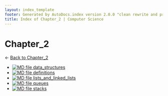 ```yaml
---
layout: index_template
footer: Generated by AutoDocs.index version 2.0.0 "clean rewrite and preprocessing" ⓒ Starwort, 2020
title: Index of Chapter_2 | Computer Science
---
```


# Chapter_2

← [Back to Chapter_2](..)

- [![MD file](https://img.icons8.com/windows/512/4a90e2/regular-document.png) data_structures](_preprocess/Paper_1/section_4/chapter_2/data_structures.md)
- [![MD file](https://img.icons8.com/windows/512/4a90e2/regular-document.png) definitions](_preprocess/Paper_1/section_4/chapter_2/definitions.md)
- [![MD file](https://img.icons8.com/windows/512/4a90e2/regular-document.png) lists_and_linked_lists](_preprocess/Paper_1/section_4/chapter_2/lists_and_linked_lists.md)
- [![MD file](https://img.icons8.com/windows/512/4a90e2/regular-document.png) queues](_preprocess/Paper_1/section_4/chapter_2/queues.md)
- [![MD file](https://img.icons8.com/windows/512/4a90e2/regular-document.png) stacks](_preprocess/Paper_1/section_4/chapter_2/stacks.md)
